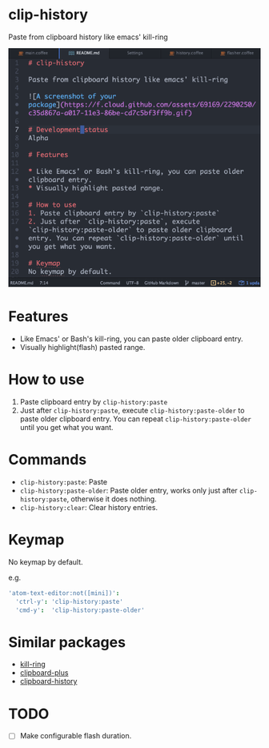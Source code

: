 # clip-history

Paste from clipboard history like emacs' kill-ring

![gif](https://raw.githubusercontent.com/t9md/t9md/a34a6ce5f1ac5535557c7b45496197b31435d03f/img/atom-clip-history.gif)

# Features

* Like Emacs' or Bash's kill-ring, you can paste older clipboard entry.
* Visually highlight(flash) pasted range.

# How to use
1. Paste clipboard entry by `clip-history:paste`
2. Just after `clip-history:paste`, execute `clip-history:paste-older` to paste older clipboard entry. You can repeat `clip-history:paste-older` until you get what you want.

# Commands

* `clip-history:paste`: Paste
* `clip-history:paste-older`: Paste older entry, works only just after `clip-history:paste`, otherwise it does nothing.
* `clip-history:clear`: Clear history entries.

# Keymap
No keymap by default.

e.g.

```coffeescript
'atom-text-editor:not([mini])':
  'ctrl-y': 'clip-history:paste'
  'cmd-y':  'clip-history:paste-older'
```

# Similar packages
* [kill-ring](https://atom.io/packages/kill-ring)
* [clipboard-plus](https://atom.io/packages/clipboard-plus)
* [clipboard-history](https://atom.io/packages/clipboard-history)

# TODO

* [ ] Make configurable flash duration.
